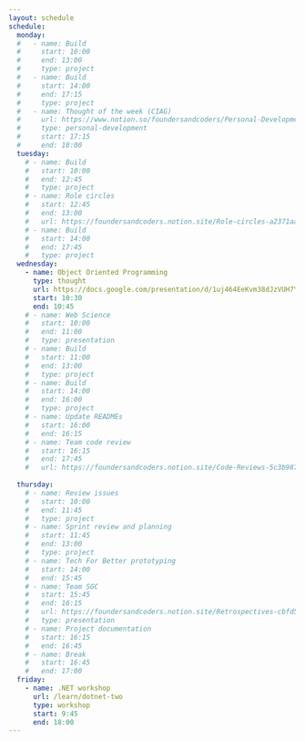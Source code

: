 ```yaml
---
layout: schedule
schedule:
  monday:
  #   - name: Build
  #     start: 10:00
  #     end: 13:00
  #     type: project
  #   - name: Build
  #     start: 14:00
  #     end: 17:15
  #     type: project
  #   - name: Thought of the week (CIAG)
  #     url: https://www.notion.so/foundersandcoders/Personal-Development-91fe75c7e2cc4f989954108729a2c834
  #     type: personal-development
  #     start: 17:15
  #     end: 18:00
  tuesday:
    # - name: Build
    #   start: 10:00
    #   end: 12:45
    #   type: project
    # - name: Role circles
    #   start: 12:45
    #   end: 13:00
    #   url: https://foundersandcoders.notion.site/Role-circles-a2371aab24f34955a69904b87ffc1f05
    # - name: Build
    #   start: 14:00
    #   end: 17:45
    #   type: project
  wednesday:
    - name: Object Oriented Programming
      type: thought    
      url: https://docs.google.com/presentation/d/1uj464EeKvm38dJzVUH7Y3c3rYNB_6zSbqVYbNtTAJtQ/edit#slide=id.g2ea5f80184e_0_34
      start: 10:30
      end: 10:45 
    # - name: Web Science
    #   start: 10:00
    #   end: 11:00
    #   type: presentation
    # - name: Build
    #   start: 11:00
    #   end: 13:00
    #   type: project
    # - name: Build
    #   start: 14:00
    #   end: 16:00
    #   type: project
    # - name: Update READMEs
    #   start: 16:00
    #   end: 16:15
    # - name: Team code review
    #   start: 16:15
    #   end: 17:45
    #   url: https://foundersandcoders.notion.site/Code-Reviews-5c3b987ed1204e46b4c738da538a758c
    
  thursday:
    # - name: Review issues
    #   start: 10:00
    #   end: 11:45
    #   type: project
    # - name: Sprint review and planning
    #   start: 11:45
    #   end: 13:00
    #   type: project
    # - name: Tech For Better prototyping
    #   start: 14:00
    #   end: 15:45
    # - name: Team SGC
    #   start: 15:45
    #   end: 16:15
    #   url: https://foundersandcoders.notion.site/Retrospectives-cbfd57e19cd24c61a6bd8db16fe0f347
    #   type: presentation
    # - name: Project documentation
    #   start: 16:15
    #   end: 16:45
    # - name: Break
    #   start: 16:45
    #   end: 17:00
  friday:
    - name: .NET workshop
      url: /learn/dotnet-two
      type: workshop
      start: 9:45
      end: 18:00
---
```

